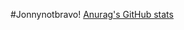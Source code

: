 #Jonnynotbravo!
[Anurag's GitHub stats](https://github-readme-stats.vercel.app/api?username=anuraghazra&theme=dark&show_icons=true)
